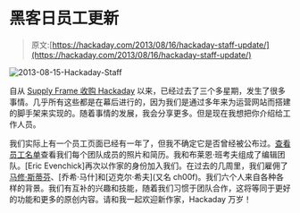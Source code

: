 # 黑客日员工更新

> 原文:[https://hackaday.com/2013/08/16/hackaday-staff-update/](https://hackaday.com/2013/08/16/hackaday-staff-update/)

![2013-08-15-Hackaday-Staff](../Images/df5c324f61eae74cd69bfe31e6cc089e.png)

自从 [Supply Frame 收购 Hackaday](http://hackaday.com/2013/07/25/hello-from-supplyframe/) 以来，已经过去了三个多星期，发生了很多事情。几乎所有这些都是在幕后进行的，因为我们是通过多年来为运营网站而搭建的脚手架来实现的。随着事情的发展，我会分享更多。但是现在我想把你介绍给工作人员。

我们实际上有一个员工页面已经有一年了，但我不确定它是否曾经被公布过。[查看员工名单](http://hackaday.com/hackaday-staff/)查看我们每个团队成员的照片和简历。我和布莱恩·班考夫组成了编辑团队。[Eric Evenchick]再次以作家的身份加入我们。在过去的几周里，我们雇佣了[马修·斯蒂芬](又名林普金)、[乔希·马什]和[迈克尔·希夫](又名 ch00f)。我们六个人来自各种各样的背景。我们有互补的兴趣和技能，随着我们习惯于团队合作，这将等同于更好的功能和更多的原创内容。请和我一起欢迎新作家，Hackaday 万岁！